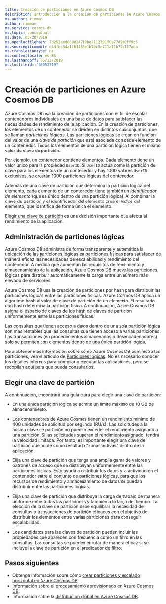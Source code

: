 ```yaml
---
title: Creación de particiones en Azure Cosmos DB
description: Introducción a la creación de particiones en Azure Cosmos DB
ms.author: rimman
author: rimman
ms.service: cosmos-db
ms.topic: conceptual
ms.date: 05/20/2019
ms.openlocfilehash: 7d252aed830e24719be2112391f0e77d9a6ff9c5
ms.sourcegitcommit: d4dfbc34a1f03488e1b7bc5e711a11b72c717ada
ms.translationtype: HT
ms.contentlocale: es-ES
ms.lasthandoff: 06/13/2019
ms.locfileid: "65953719"
---
```

# <a name="partitioning-in-azure-cosmos-db"></a>Creación de particiones en Azure Cosmos DB

Azure Cosmos DB usa la creación de particiones con el fin de escalar contenedores individuales en una base de datos para satisfacer las necesidades de rendimiento de la aplicación. En la creación de particiones, los elementos de un contenedor se dividen en distintos subconjuntos, que se llaman *particiones lógicas*. Las particiones lógicas se crean en función del valor de una *clave de partición* que está asociada con cada elemento de un contenedor. Todos los elementos de una partición lógica tienen el mismo valor de clave de partición.

Por ejemplo, un contenedor contiene elementos. Cada elemento tiene un valor único para la propiedad `UserID`. Si `UserID` actúa como la partición de clave para los elementos de un contenedor y hay 1000 valores `UserID` exclusivos, se crearán 1000 particiones lógicas del contenedor.

Además de una clave de partición que determina la partición lógica del elemento, cada elemento de un contenedor tiene también un *identificador de elemento* (que es único dentro de una partición lógica). Al combinar la clave de partición y el identificador del elemento crea el *índice* del elemento, que identifica de forma única el elemento.

[Elegir una clave de partición](partitioning-overview.md#choose-partitionkey) es una decisión importante que afecta al rendimiento de la aplicación.

## <a name="managing-logical-partitions"></a>Administración de particiones lógicas

Azure Cosmos DB administra de forma transparente y automática la ubicación de las particiones lógicas en particiones físicas para satisfacer de manera eficaz las necesidades de escalabilidad y rendimiento del contenedor. A medida que aumentan los requisitos de rendimiento y almacenamiento de la aplicación, Azure Cosmos DB mueve las particiones lógicas para distribuir automáticamente la carga entre un número más elevado de servidores. 

Azure Cosmos DB usa la creación de particiones por hash para distribuir las particiones lógicas entre las particiones físicas. Azure Cosmos DB aplica un algoritmo hash al valor de clave de partición de un elemento. El resultado con hash determina la partición física. A continuación, Azure Cosmos DB asigna el espacio de claves de los hash de claves de partición uniformemente entre las particiones físicas.

Las consultas que tienen acceso a datos dentro de una sola partición lógica son más rentables que las consultas que tienen acceso a varias particiones. Las transacciones (en procedimientos almacenados o desencadenadores) solo se permiten con elementos dentro de una única partición lógica.

Para obtener más información sobre cómo Azure Cosmos DB administra las particiones, vea el artículo de [Particiones lógicas](partition-data.md). No es necesario conocer los detalles internos para compilar o ejecutar las aplicaciones, pero se recopilan aquí para que pueda consultarlos.

## <a id="choose-partitionkey"></a>Elegir una clave de partición

A continuación, encontrará una guía clara para elegir una clave de partición:

* En una única partición lógica se admite un límite máximo de 10 GB de almacenamiento.  

* Los contenedores de Azure Cosmos tienen un rendimiento mínimo de 400 unidades de solicitud por segundo (RU/s). Las solicitudes a la misma clave de partición no pueden exceder el rendimiento asignado a una partición. Si las solicitudes superan el rendimiento asignado, tendrá la velocidad limitada. Por tanto, es importante elegir una clave de partición que no dé como resultado "zonas activas" dentro de la aplicación.

* Elija una clave de partición que tenga una amplia gama de valores y patrones de acceso que se distribuyan uniformemente entre las particiones lógicas. Esto ayuda a distribuir los datos y la actividad en el contenedor entre el conjunto de particiones lógicas, para que los recursos de rendimiento y almacenamiento de datos se puedan distribuir entre las particiones lógicas.

* Elija una clave de partición que distribuya la carga de trabajo de manera uniforme entre todas las particiones y también a lo largo del tiempo. La elección de la clave de partición debe equilibrar la necesidad de consultas o transacciones de partición eficaces con el objetivo de distribuir los elementos entre varias particiones para conseguir escalabilidad.

* Los candidatos para las claves de partición pueden incluir las propiedades que aparecen con frecuencia como un filtro en las consultas. Las consultas se pueden enrutar de manera eficaz si se incluye la clave de partición en el predicador de filtro.

## <a name="next-steps"></a>Pasos siguientes

* Obtenga información sobre cómo [crear particiones y escalado horizontal en Azure Cosmos DB](partition-data.md).
* Información sobre el [procesamiento aprovisionado en Azure Cosmos DB](request-units.md).
* Información sobre la [distribución global en Azure Cosmos DB](distribute-data-globally.md).
